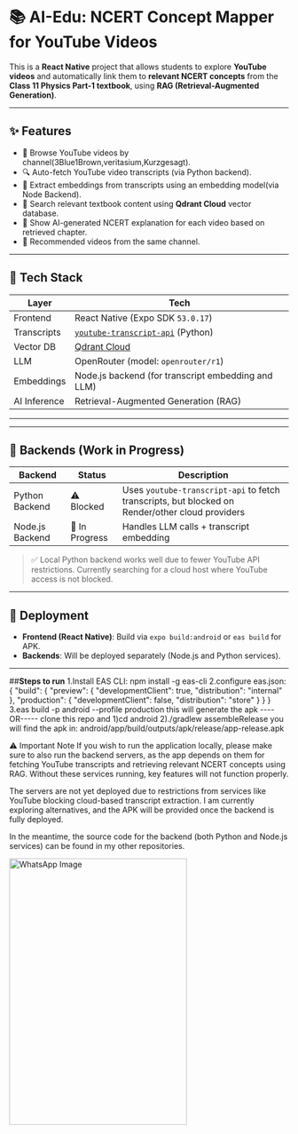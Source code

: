 # 📚 AI-Edu: NCERT Concept Mapper for YouTube Videos

This is a **React Native** project that allows students to explore **YouTube videos** and automatically link them to **relevant NCERT concepts** from the **Class 11 Physics Part-1 textbook**, using **RAG (Retrieval-Augmented Generation)**.

---

## ✨ Features

- 🎥 Browse YouTube videos by channel(3Blue1Brown,veritasium,Kurzgesagt).
- 🔍 Auto-fetch YouTube video transcripts (via Python backend).
- 🧠 Extract embeddings from transcripts using an embedding model(via Node Backend).
- 🔎 Search relevant textbook content using **Qdrant Cloud** vector database.
- 📘 Show AI-generated NCERT explanation for each video based on retrieved chapter.
- 🔁 Recommended videos from the same channel.

---

## 🧩 Tech Stack

| Layer        | Tech                                      |
| ------------ | ----------------------------------------- |
| Frontend     | React Native (Expo SDK `53.0.17`)        |
| Transcripts  | [`youtube-transcript-api`](https://pypi.org/project/youtube-transcript-api/) (Python) |
| Vector DB    | [Qdrant Cloud](https://qdrant.tech/)      |
| LLM          | OpenRouter (model: `openrouter/r1`)       |
| Embeddings   | Node.js backend (for transcript embedding and LLM) |
| AI Inference | Retrieval-Augmented Generation (RAG)      |

---


---

## 🧪 Backends (Work in Progress)

| Backend        | Status     | Description                                                              |
| -------------- | ---------- | ------------------------------------------------------------------------ |
| Python Backend | ⚠️ Blocked | Uses `youtube-transcript-api` to fetch transcripts, but blocked on Render/other cloud providers |
| Node.js Backend| 🔧 In Progress | Handles LLM calls + transcript embedding |

> ✅ Local Python backend works well due to fewer YouTube API restrictions. Currently searching for a cloud host where YouTube access is not blocked.

---

## 🚀 Deployment

- **Frontend (React Native)**: Build via `expo build:android` or `eas build` for APK.
- **Backends**: Will be deployed separately (Node.js and Python services).

---
##**Steps to run**
1.Install EAS CLI: npm install -g eas-cli
2.configure eas.json:
{
  "build": {
    "preview": {
      "developmentClient": true,
      "distribution": "internal"
    },
    "production": {
      "developmentClient": false,
      "distribution": "store"
    }
  }
}
3.eas build -p android --profile production
this will generate the apk
----OR-----
clone this repo and
1)cd android
2)./gradlew assembleRelease
you will find the apk in: android/app/build/outputs/apk/release/app-release.apk


⚠️ Important Note
If you wish to run the application locally, please make sure to also run the backend servers, as the app depends on them for fetching YouTube transcripts and retrieving relevant NCERT concepts using RAG. Without these services running, key features will not function properly.

The servers are not yet deployed due to restrictions from services like YouTube blocking cloud-based transcript extraction. I am currently exploring alternatives, and the APK will be provided once the backend is fully deployed.

In the meantime, the source code for the backend (both Python and Node.js services) can be found in my other repositories.


<img src="https://github.com/user-attachments/assets/58205193-61f8-4e6a-b6fb-1cde416db7dc" alt="WhatsApp Image" width="320" height="480"/>




